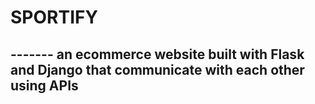 # SPORTIFY 
## ------- an ecommerce website built with Flask and Django that communicate with each other using APIs
